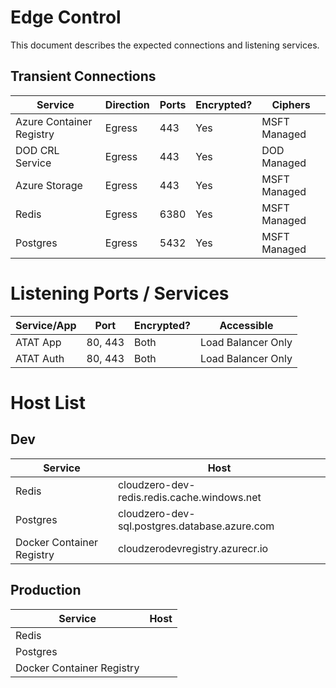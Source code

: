 # Edge Control
This document describes the expected connections and listening services.

## Transient Connections
| Service | Direction | Ports | Encrypted? | Ciphers      |
| --------|-----------|-------|------------|--------------|
| Azure Container Registry  | Egress    | 443   | Yes        | MSFT Managed |
| DOD CRL Service | Egress | 443 | Yes | DOD Managed | 
| Azure Storage | Egress | 443 | Yes | MSFT Managed| 
| Redis | Egress | 6380 | Yes | MSFT Managed| 
| Postgres | Egress | 5432 | Yes | MSFT Managed| 

# Listening Ports / Services
| Service/App | Port | Encrypted? | Accessible |
|-------------|------|------------|--------|
| ATAT App    | 80, 443 | Both | Load Balancer Only 
| ATAT Auth   | 80, 443 | Both | Load Balancer Only

# Host List
## Dev
| Service| Host |
|--------|------|
| Redis  | cloudzero-dev-redis.redis.cache.windows.net |
| Postgres| cloudzero-dev-sql.postgres.database.azure.com |
| Docker Container Registry | cloudzerodevregistry.azurecr.io |

## Production
| Service | Host |
|---------|------|
| Redis   |      |
| Postgres|      |
| Docker Container Registry | |